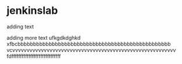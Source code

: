 # jenkinslab

adding text

adding more text
ufkgdkdghkd
xfbcbbbbbbbbbbbbbbbbbbbbbbbbbbbbbbbbbbbbbbbbbbbbbbbbb
vcvvvvvvvvvvvvvvvvvvvvvvvvvvvvvvvvvvvvvvvvvvvvvvvvvvvvvvvvv
fdfffffffffffffffffffffffffffff
